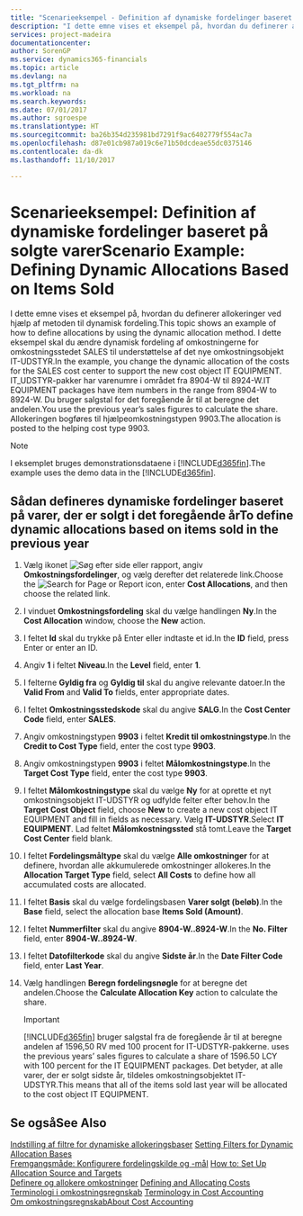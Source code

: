 ```yaml
---
title: "Scenarieeksempel - Definition af dynamiske fordelinger baseret på solgte varer | Microsoft Docs"
description: "I dette emne vises et eksempel på, hvordan du definerer allokeringer ved hjælp af metoden til dynamisk fordeling."
services: project-madeira
documentationcenter: 
author: SorenGP
ms.service: dynamics365-financials
ms.topic: article
ms.devlang: na
ms.tgt_pltfrm: na
ms.workload: na
ms.search.keywords: 
ms.date: 07/01/2017
ms.author: sgroespe
ms.translationtype: HT
ms.sourcegitcommit: ba26b354d235981bd7291f9ac6402779f554ac7a
ms.openlocfilehash: d87e01cb987a019c6e71b50dcdeae55dc0375146
ms.contentlocale: da-dk
ms.lasthandoff: 11/10/2017

---
```

# <a name="scenario-example-defining-dynamic-allocations-based-on-items-sold"></a><span data-ttu-id="0dc6e-103">Scenarieeksempel: Definition af dynamiske fordelinger baseret på solgte varer</span><span class="sxs-lookup"><span data-stu-id="0dc6e-103">Scenario Example: Defining Dynamic Allocations Based on Items Sold</span></span>
<span data-ttu-id="0dc6e-104">I dette emne vises et eksempel på, hvordan du definerer allokeringer ved hjælp af metoden til dynamisk fordeling.</span><span class="sxs-lookup"><span data-stu-id="0dc6e-104">This topic shows an example of how to define allocations by using the dynamic allocation method.</span></span> <span data-ttu-id="0dc6e-105">I dette eksempel skal du ændre dynamisk fordeling af omkostningerne for omkostningsstedet SALES til understøttelse af det nye omkostningsobjekt IT-UDSTYR.</span><span class="sxs-lookup"><span data-stu-id="0dc6e-105">In the example, you change the dynamic allocation of the costs for the SALES cost center to support the new cost object IT EQUIPMENT.</span></span> <span data-ttu-id="0dc6e-106">IT_UDSTYR-pakker har varenumre i området fra 8904-W til 8924-W.</span><span class="sxs-lookup"><span data-stu-id="0dc6e-106">IT EQUIPMENT packages have item numbers in the range from 8904-W to 8924-W.</span></span> <span data-ttu-id="0dc6e-107">Du bruger salgstal for det foregående år til at beregne det andelen.</span><span class="sxs-lookup"><span data-stu-id="0dc6e-107">You use the previous year’s sales figures to calculate the share.</span></span> <span data-ttu-id="0dc6e-108">Allokeringen bogføres til hjælpeomkostningstypen 9903.</span><span class="sxs-lookup"><span data-stu-id="0dc6e-108">The allocation is posted to the helping cost type 9903.</span></span>  

> [!NOTE]  
>  <span data-ttu-id="0dc6e-109">I eksemplet bruges demonstrationsdataene i [!INCLUDE[d365fin](includes/d365fin_md.md)].</span><span class="sxs-lookup"><span data-stu-id="0dc6e-109">The example uses the demo data in the [!INCLUDE[d365fin](includes/d365fin_md.md)].</span></span>  

## <a name="to-define-dynamic-allocations-based-on-items-sold-in-the-previous-year"></a><span data-ttu-id="0dc6e-110">Sådan defineres dynamiske fordelinger baseret på varer, der er solgt i det foregående år</span><span class="sxs-lookup"><span data-stu-id="0dc6e-110">To define dynamic allocations based on items sold in the previous year</span></span>  

1.  <span data-ttu-id="0dc6e-111">Vælg ikonet ![Søg efter side eller rapport](media/ui-search/search_small.png "Ikonet Søg efter side eller rapport"), angiv **Omkostningsfordelinger**, og vælg derefter det relaterede link.</span><span class="sxs-lookup"><span data-stu-id="0dc6e-111">Choose the ![Search for Page or Report](media/ui-search/search_small.png "Search for Page or Report icon") icon, enter **Cost Allocations**, and then choose the related link.</span></span>  
2.  <span data-ttu-id="0dc6e-112">I vinduet **Omkostningsfordeling** skal du vælge handlingen **Ny**.</span><span class="sxs-lookup"><span data-stu-id="0dc6e-112">In the **Cost Allocation** window, choose the **New** action.</span></span>  
3.  <span data-ttu-id="0dc6e-113">I feltet **Id** skal du trykke på Enter eller indtaste et id.</span><span class="sxs-lookup"><span data-stu-id="0dc6e-113">In the **ID** field, press Enter or enter an ID.</span></span>  
4.  <span data-ttu-id="0dc6e-114">Angiv **1** i feltet **Niveau**.</span><span class="sxs-lookup"><span data-stu-id="0dc6e-114">In the **Level** field, enter **1**.</span></span>  
5.  <span data-ttu-id="0dc6e-115">I felterne **Gyldig fra** og **Gyldig til** skal du angive relevante datoer.</span><span class="sxs-lookup"><span data-stu-id="0dc6e-115">In the **Valid From** and **Valid To** fields, enter appropriate dates.</span></span>  
6.  <span data-ttu-id="0dc6e-116">I feltet **Omkostningsstedskode** skal du angive **SALG**.</span><span class="sxs-lookup"><span data-stu-id="0dc6e-116">In the **Cost Center Code** field, enter **SALES**.</span></span>  
7.  <span data-ttu-id="0dc6e-117">Angiv omkostningstypen **9903** i feltet **Kredit til omkostningstype**.</span><span class="sxs-lookup"><span data-stu-id="0dc6e-117">In the **Credit to Cost Type** field, enter the cost type **9903**.</span></span>  
8.  <span data-ttu-id="0dc6e-118">Angiv omkostningstypen **9903** i feltet **Målomkostningstype**.</span><span class="sxs-lookup"><span data-stu-id="0dc6e-118">In the **Target Cost Type** field, enter the cost type **9903**.</span></span>  
9. <span data-ttu-id="0dc6e-119">I feltet **Målomkostningstype** skal du vælge **Ny** for at oprette et nyt omkostningsobjekt IT-UDSTYR og udfylde felter efter behov.</span><span class="sxs-lookup"><span data-stu-id="0dc6e-119">In the **Target Cost Object** field, choose **New** to create a new cost object IT EQUIPMENT and fill in fields as necessary.</span></span> <span data-ttu-id="0dc6e-120">Vælg **IT-UDSTYR**.</span><span class="sxs-lookup"><span data-stu-id="0dc6e-120">Select **IT EQUIPMENT**.</span></span> <span data-ttu-id="0dc6e-121">Lad feltet **Målomkostningssted** stå tomt.</span><span class="sxs-lookup"><span data-stu-id="0dc6e-121">Leave the **Target Cost Center** field blank.</span></span>  
10. <span data-ttu-id="0dc6e-122">I feltet **Fordelingsmåltype** skal du vælge **Alle omkostninger** for at definere, hvordan alle akkumulerede omkostninger allokeres.</span><span class="sxs-lookup"><span data-stu-id="0dc6e-122">In the **Allocation Target Type** field, select **All Costs** to define how all accumulated costs are allocated.</span></span>  
11. <span data-ttu-id="0dc6e-123">I feltet **Basis** skal du vælge fordelingsbasen **Varer solgt (beløb)**.</span><span class="sxs-lookup"><span data-stu-id="0dc6e-123">In the **Base** field, select the allocation base **Items Sold (Amount)**.</span></span>  
12. <span data-ttu-id="0dc6e-124">I feltet **Nummerfilter** skal du angive **8904-W..8924-W**.</span><span class="sxs-lookup"><span data-stu-id="0dc6e-124">In the **No. Filter** field, enter **8904-W..8924-W**.</span></span>  
13. <span data-ttu-id="0dc6e-125">I feltet **Datofilterkode** skal du angive **Sidste år**.</span><span class="sxs-lookup"><span data-stu-id="0dc6e-125">In the **Date Filter Code** field, enter **Last Year**.</span></span>  
14. <span data-ttu-id="0dc6e-126">Vælg handlingen **Beregn fordelingsnøgle** for at beregne det andelen.</span><span class="sxs-lookup"><span data-stu-id="0dc6e-126">Choose the **Calculate Allocation Key** action to calculate the share.</span></span>  

    > [!IMPORTANT]  
    >  [!INCLUDE[d365fin](includes/d365fin_md.md)]<span data-ttu-id="0dc6e-127"> bruger salgstal fra de foregående år til at beregne andelen af 1596,50 RV med 100 procent for IT-UDSTYR-pakkerne.</span><span class="sxs-lookup"><span data-stu-id="0dc6e-127"> uses the previous years’ sales figures to calculate a share of 1596.50 LCY with 100 percent for the IT EQUIPMENT packages.</span></span> <span data-ttu-id="0dc6e-128">Det betyder, at alle varer, der er solgt sidste år, tildeles omkostningsobjektet IT-UDSTYR.</span><span class="sxs-lookup"><span data-stu-id="0dc6e-128">This means that all of the items sold last year will be allocated to the cost object IT EQUIPMENT.</span></span>  

## <a name="see-also"></a><span data-ttu-id="0dc6e-129">Se også</span><span class="sxs-lookup"><span data-stu-id="0dc6e-129">See Also</span></span>  
 <span data-ttu-id="0dc6e-130">[Indstilling af filtre for dynamiske allokeringsbaser](finance-setting-filters-for-dynamic-allocation-bases.md) </span><span class="sxs-lookup"><span data-stu-id="0dc6e-130">[Setting Filters for Dynamic Allocation Bases](finance-setting-filters-for-dynamic-allocation-bases.md) </span></span>  
 <span data-ttu-id="0dc6e-131">[Fremgangsmåde: Konfigurere fordelingskilde og -mål](finance-how-to-set-up-allocation-source-and-targets.md) </span><span class="sxs-lookup"><span data-stu-id="0dc6e-131">[How to: Set Up Allocation Source and Targets](finance-how-to-set-up-allocation-source-and-targets.md) </span></span>  
 <span data-ttu-id="0dc6e-132">[Definere og allokere omkostninger](finance-define-and-allocate-costs.md) </span><span class="sxs-lookup"><span data-stu-id="0dc6e-132">[Defining and Allocating Costs](finance-define-and-allocate-costs.md) </span></span>  
 <span data-ttu-id="0dc6e-133">[Terminologi i omkostningsregnskab](finance-terminology-in-cost-accounting.md) </span><span class="sxs-lookup"><span data-stu-id="0dc6e-133">[Terminology in Cost Accounting](finance-terminology-in-cost-accounting.md) </span></span>  
 [<span data-ttu-id="0dc6e-134">Om omkostningsregnskab</span><span class="sxs-lookup"><span data-stu-id="0dc6e-134">About Cost Accounting</span></span>](finance-about-cost-accounting.md)

